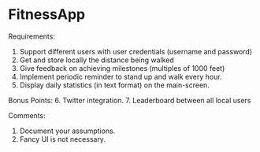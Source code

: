 # FitnessApp

Requirements:
1. Support different users with user credentials (username and password)
2. Get and store locally the distance being walked
3. Give feedback on achieving milestones (multiples of 1000 feet)
4. Implement periodic reminder to stand up and walk every hour.
5. Display daily statistics (in text format) on the main-screen.

Bonus Points:
6. Twitter integration.
7. Leaderboard between all local users

Comments:
1. Document your assumptions.
2. Fancy UI is not necessary. 
